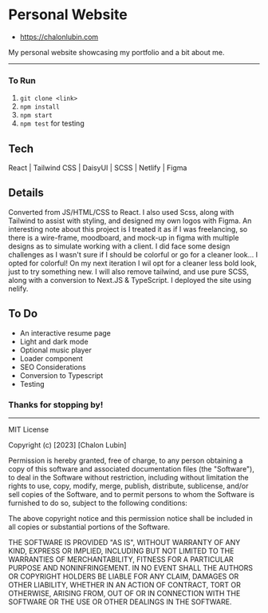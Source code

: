 # Personal Website

- https://chalonlubin.com

My personal website showcasing my portfolio and a bit about me.

---

### To Run

1. `git clone <link>`
2. `npm install`
3. `npm start`
4. `npm test` for testing

## Tech

React | Tailwind CSS | DaisyUI | SCSS | Netlify | Figma

## Details

Converted from JS/HTML/CSS to React. I also used Scss, along with Tailwind to assist with styling, and designed my own logos with Figma. An interesting note about this project is I treated it as if I was freelancing, so there is a wire-frame, moodboard, and mock-up in figma with multiple designs as to simulate working with a client. I did face some design challenges as I wasn't sure if I should be colorful or go for a cleaner look... I opted for colorful!  On my next iteration I wil opt for a cleaner less bold look, just to try something new. I will also remove tailwind, and use pure SCSS, along with a conversion to Next.JS & TypeScript. I deployed the site using nelify.

## To Do

- An interactive resume page
- Light and dark mode
- Optional music player
- Loader component
- SEO Considerations
- Conversion to Typescript
- Testing

### Thanks for stopping by!

---

MIT License

Copyright (c) [2023] [Chalon Lubin]

Permission is hereby granted, free of charge, to any person obtaining a copy
of this software and associated documentation files (the "Software"), to deal
in the Software without restriction, including without limitation the rights
to use, copy, modify, merge, publish, distribute, sublicense, and/or sell
copies of the Software, and to permit persons to whom the Software is
furnished to do so, subject to the following conditions:

The above copyright notice and this permission notice shall be included in all
copies or substantial portions of the Software.

THE SOFTWARE IS PROVIDED "AS IS", WITHOUT WARRANTY OF ANY KIND, EXPRESS OR
IMPLIED, INCLUDING BUT NOT LIMITED TO THE WARRANTIES OF MERCHANTABILITY,
FITNESS FOR A PARTICULAR PURPOSE AND NONINFRINGEMENT. IN NO EVENT SHALL THE
AUTHORS OR COPYRIGHT HOLDERS BE LIABLE FOR ANY CLAIM, DAMAGES OR OTHER
LIABILITY, WHETHER IN AN ACTION OF CONTRACT, TORT OR OTHERWISE, ARISING FROM,
OUT OF OR IN CONNECTION WITH THE SOFTWARE OR THE USE OR OTHER DEALINGS IN THE
SOFTWARE.

